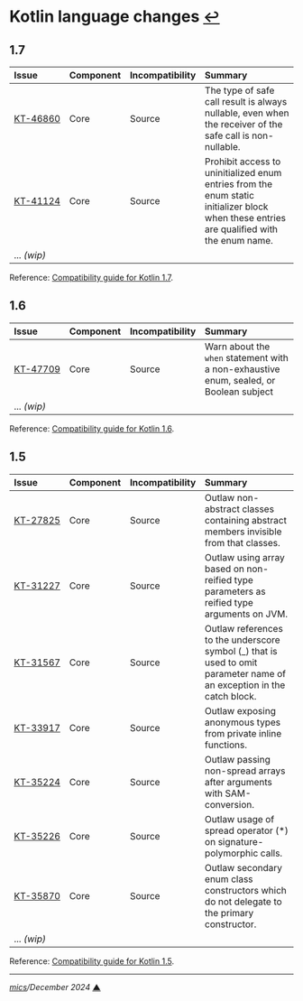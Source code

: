 # <span id="top">Kotlin language changes</span> <span style="font-size:90%;">[↩](README.md#top)</span>
  

## <span id="1.7">1.7</span>

| Issue | Component | Incompatibility | Summary |
|:------|:----------|:----------------|:--------|
| <span style="white-space: nowrap;">[KT-46860][kt_46860]</span> | Core | Source | The type of safe call result is always nullable, even when the receiver of the safe call is non-nullable. |
| <span style="white-space: nowrap;">[KT-41124][kt_41124]</span> | Core | Source | Prohibit access to uninitialized enum entries from the enum static initializer block when these entries are qualified with the enum name. |
| ... *(wip)* | | | |

Reference: [Compatibility guide for Kotlin 1.7](https://kotlinlang.org/docs/compatibility-guide-17.html).

## <span id="1.6">1.6</span>

| Issue | Component | Incompatibility | Summary |
|:------|:----------|:----------------|:--------|
| <span style="white-space: nowrap;">[KT-47709][kt_47709]</span> | Core | Source | Warn about the `when` statement with a  non-exhaustive enum, sealed, or Boolean subject |
| ... *(wip)* | | | |

Reference: [Compatibility guide for Kotlin 1.6](https://kotlinlang.org/docs/compatibility-guide-16.html).

## <span id="1.5">1.5</span>

| Issue | Component | Incompatibility | Summary |
|:------|:----------|:----------------|:--------|
| <span style="white-space: nowrap;">[KT-27825][kt_27825]</span> | Core | Source | Outlaw non-abstract classes containing abstract members invisible from that classes. |
| <span style="white-space: nowrap;">[KT-31227][kt_31227]</span> | Core | Source | Outlaw using array based on non-reified type parameters as reified type arguments on JVM. |
| <span style="white-space: nowrap;">[KT-31567][kt_31567]</span> | Core | Source | Outlaw references to the underscore symbol (_) that is used to omit parameter name of an exception in the catch block. |
| <span style="white-space: nowrap;">[KT-33917][kt_33917]</span> | Core | Source | Outlaw exposing anonymous types from private inline functions. |
| <span style="white-space: nowrap;">[KT-35224][kt_35224]</span> | Core | Source | Outlaw passing non-spread arrays after arguments with SAM-conversion. |
| <span style="white-space: nowrap;">[KT-35226][kt_35226]</span> | Core | Source | Outlaw usage of spread operator (*) on signature-polymorphic calls. |
| <span style="white-space: nowrap;">[KT-35870][kt_35870]</span> | Core | Source | Outlaw secondary enum class constructors which do not delegate to the primary constructor. |
| ... *(wip)* | | | |

Reference: [Compatibility guide for Kotlin 1.5](https://kotlinlang.org/docs/compatibility-guide-15.html).

<!--
## <span id="footnotes">Footnotes</span>

<a name="footnote_01">[1]</a> ***Available targets*** [↩](#anchor_01)

<p style="margin:0 0 1em 20px;">
</p>
-->

***

*[mics](https://lampwww.epfl.ch/~michelou/)/December 2024* [**&#9650;**](#top)
<span id="bottom">&nbsp;</span>

[kt_27825]: https://youtrack.jetbrains.com/issue/KT-27825
[kt_31227]: https://youtrack.jetbrains.com/issue/KT-31227
[kt_31567]: https://youtrack.jetbrains.com/issue/KT-31567
[kt_33917]: https://youtrack.jetbrains.com/issue/KT-33917
[kt_35224]: https://youtrack.jetbrains.com/issue/KT-35224
[kt_35226]: https://youtrack.jetbrains.com/issue/KT-35226
[kt_35870]: https://youtrack.jetbrains.com/issue/KT-35870
[kt_41124]: https://youtrack.jetbrains.com/issue/KT-41124
[kt_46860]: https://youtrack.jetbrains.com/issue/KT-46860
[kt_47709]: https://youtrack.jetbrains.com/issue/KT-47709
